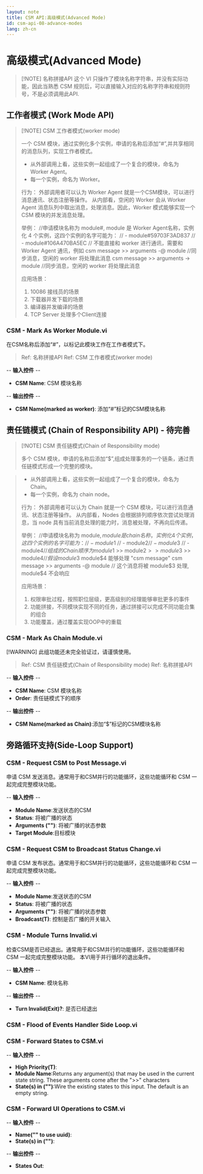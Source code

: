 ```yaml
---
layout: note
title: CSM API:高级模式(Advanced Mode)
id: csm-api-08-advance-modes
lang: zh-cn
---
```


# 高级模式(Advanced Mode)

> [!NOTE] 名称拼接API
> 这个 VI 只操作了模块名称字符串，并没有实际功能，因此当熟悉 CSM 规则后，可以直接输入对应的名称字符串和规则符号，不是必须调用此API.

## 工作者模式 (Work Mode API)

> [!NOTE] CSM 工作者模式(worker mode)
>
> 一个 CSM 模块，通过实例化多个实例，申请的名称后添加“#”,并共享相同的消息队列，实现工作者模式。
> - 从外部调用上看，这些实例一起组成了一个复合的模块，命名为 Worker Agent。
> - 每一个实例，命名为 Worker。
>
> 行为：
> 外部调用者可以认为 Worker Agent 就是一个CSM模块，可以进行消息通讯、状态注册等操作。
> 从内部看，空闲的 Worker 会从 Worker Agent 消息队列中取出消息，处理消息。因此，Worker 模式能够实现一个 CSM 模块的并发消息处理。
>
> 举例：
> //申请模块名称为 module#, module 是 Worker Agent名称，实例化 4 个实例，这四个实例的名字可能为：
> // - module#59703F3AD837
> // - module#106A470BA5EC
> // 不能直接和 worker 进行通讯，需要和 Worker Agent 通讯，例如
> csm message >> arguments -@ module //同步消息，空闲的 worker 将处理此消息
> csm message >> arguments -> module //同步消息，空闲的 worker 将处理此消息
>
> 应用场景：
> 1. 10086 接线员的场景
> 2. 下载器并发下载的场景
> 3. 编译器并发编译的场景
> 4. TCP Server 处理多个Client连接

### CSM - Mark As Worker Module.vi

在CSM名称后添加“#”，以标记此模块工作在工作者模式下。

> Ref: 名称拼接API
> Ref: CSM 工作者模式(worker mode)

-- <b>输入控件</b> --
- <b>CSM Name</b>: CSM 模块名称

-- <b>输出控件</b> --
- <b>CSM Name(marked as worker)</b>: 添加“#”标记的CSM模块名称

## 责任链模式 (Chain of Responsibility API) - 待完善

> [!NOTE] CSM 责任链模式(Chain of Responsibility mode)
>
> 多个 CSM 模块，申请的名称后添加“$”,组成处理事务的一个链条，通过责任链模式形成一个完整的模块。

> - 从外部调用上看，这些实例一起组成了一个复合的模块，命名为 Chain。
> - 每一个实例，命名为 chain node。
>
> 行为：
> 外部调用者可以认为 Chain 就是一个 CSM 模块，可以进行消息通讯、状态注册等操作。
> 从内部看，Nodes 会根据排列顺序依次尝试处理消息，当 node 具有当前消息处理的能力时，消息被处理，不再向后传递。
>
> 举例：
> //申请模块名称为 module$, module 是 chain 名称，实例化 4 个实例，这四个实例的名字可能为：
> // - module$1
> // - module$2
> // - module$3
> // - module$4
> // 组成的 Chain 顺序为 module$1 >> module$2 >> module$3 >> module$4
> // 假设 module$3 module$4 能够处理 "csm message"
> csm message >> arguments -@ module
> // 这个消息将被 module$3 处理, module$4 不会响应
>
> 应用场景：
> 1. 权限审批过程，按照职位层级，更高级别的经理能够审批更多的事件
> 2. 功能拼接，不同模块实现不同的任务，通过拼接可以完成不同功能合集的组合
> 3. 功能覆盖，通过覆盖实现OOP中的重载

### CSM - Mark As Chain Module.vi

[!WARNING] 此组功能还未完全验证过，请谨慎使用。

> Ref: CSM 责任链模式(Chain of Responsibility mode)
> Ref: 名称拼接API

-- <b>输入控件</b> --
- <b>CSM Name</b>:  CSM 模块名称
- <b>Order</b>:  责任链模式下的顺序

-- <b>输出控件</b> --
- <b>CSM Name(marked as Chain)</b>:添加“$”标记的CSM模块名称

## 旁路循环支持(Side-Loop Support)

### CSM - Request CSM to Post Message.vi

申请 CSM 发送消息。通常用于和CSM并行的功能循环，这些功能循环和 CSM 一起完成完整模块功能。

-- <b>输入控件</b> --
- <b>Module Name</b>:发送状态的CSM
- <b>Status</b>: 将被广播的状态
- <b>Arguments ("")</b>: 将被广播的状态参数
- <b>Target Module</b>:目标模块

### CSM - Request CSM to Broadcast Status Change.vi

申请 CSM 发布状态。通常用于和CSM并行的功能循环，这些功能循环和 CSM 一起完成完整模块功能。

-- <b>输入控件</b> --
- <b>Module Name</b>:发送状态的CSM
- <b>Status</b>: 将被广播的状态
- <b>Arguments ("")</b>: 将被广播的状态参数
- <b>Broadcast(T)</b>: 控制是否广播的开关输入

### CSM - Module Turns Invalid.vi

检查CSM是否已经退出。通常用于和CSM并行的功能循环，这些功能循环和 CSM 一起完成完整模块功能。 本VI用于并行循环的退出条件。

-- <b>输入控件</b> --
- <b>CSM Name</b>: 模块名称

-- <b>输出控件</b> --
- <b>Turn Invalid(Exit)?</b>: 是否已经退出

### CSM - Flood of Events Handler Side Loop.vi

### CSM - Forward States to CSM.vi

-- <b>输入控件</b> --
- <b>High Priority(T)</b>:
- <b>Module Name</b>:Returns any argument(s) that may be used in the current state string. These arguments come after the ">>" characters
- <b>State(s) in ("")</b>:Wire the existing states to this input. The default is an empty string.

### CSM - Forward UI Operations to CSM.vi

-- <b>输入控件</b> --
- <b>Name("" to use uuid)</b>:
- <b>State(s) in ("")</b>:

-- <b>输出控件</b> --
- <b>States Out</b>:
